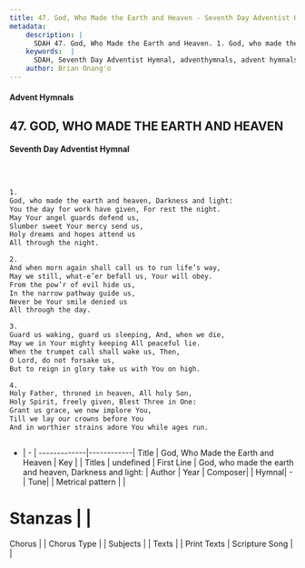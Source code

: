 ```yaml
---
title: 47. God, Who Made the Earth and Heaven - Seventh Day Adventist Hymnal
metadata:
    description: |
      SDAH 47. God, Who Made the Earth and Heaven. 1. God, who made the earth and heaven, Darkness and light: You the day for work have given, For rest the night. May Your angel guards defend us, Slumber sweet Your mercy send us, Holy dreams and hopes attend us All through the night.
    keywords:  |
      SDAH, Seventh Day Adventist Hymnal, adventhymnals, advent hymnals, God, Who Made the Earth and Heaven, God, who made the earth and heaven, Darkness and light; 
    author: Brian Onang'o
---
```


#### Advent Hymnals
## 47. GOD, WHO MADE THE EARTH AND HEAVEN
#### Seventh Day Adventist Hymnal

```txt



1.
God, who made the earth and heaven, Darkness and light:
You the day for work have given, For rest the night.
May Your angel guards defend us,
Slumber sweet Your mercy send us,
Holy dreams and hopes attend us
All through the night.

2.
And when morn again shall call us to run life’s way,
May we still, what-e’er befall us, Your will obey.
From the pow’r of evil hide us,
In the narrow pathway guide us,
Never be Your smile denied us
All through the day.

3.
Guard us waking, guard us sleeping, And, when we die,
May we in Your mighty keeping All peaceful lie.
When the trumpet call shall wake us, Then,
O Lord, do not forsake us,
But to reign in glory take us with You on high.

4.
Holy Father, throned in heaven, All holy Son,
Holy Spirit, freely given, Blest Three in One:
Grant us grace, we now implore You,
Till we lay our crowns before You
And in worthier strains adore You while ages run.



```

- |   -  |
-------------|------------|
Title | God, Who Made the Earth and Heaven |
Key |  |
Titles | undefined |
First Line | God, who made the earth and heaven, Darkness and light: |
Author | 
Year | 
Composer|  |
Hymnal|  - |
Tune|  |
Metrical pattern | |
# Stanzas |  |
Chorus |  |
Chorus Type |  |
Subjects |  |
Texts |  |
Print Texts | 
Scripture Song |  |
  
